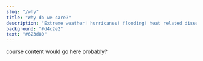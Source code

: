 ```yaml
---
slug: "/why"
title: "Why do we care?"
description: "Extreme weather! hurricanes! flooding! heat related disease! economy! food security, MELTING glaciers, rising sea levels, inequality and climate racism"
background: "#d4c2e2"
text: "#623d80"
---
```


course content would go here probably?